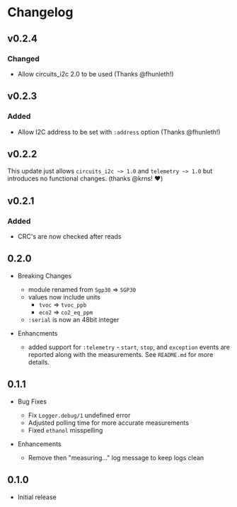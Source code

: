 # Changelog

## v0.2.4

### Changed

- Allow circuits_i2c 2.0 to be used (Thanks @fhunleth!)

## v0.2.3

### Added

- Allow I2C address to be set with `:address` option (Thanks @fhunleth!)

## v0.2.2

This update just allows `circuits_i2c ~> 1.0` and `telemetry ~> 1.0`
but introduces no functional changes. (thanks @krns! :heart:)

## v0.2.1

### Added

- CRC's are now checked after reads

## 0.2.0

* Breaking Changes
  * module renamed from `Sgp30` => `SGP30`
  * values now include units
    * `tvoc` => `tvoc_ppb`
    * `eco2` => `co2_eq_ppm`
  * `:serial` is now an 48bit integer

* Enhancments
  * added support for `:telemetry` - `start`, `stop`, and `exception`
    events are reported along with the measurements. See `README.md`
    for more details.

## 0.1.1

* Bug Fixes
  * Fix `Logger.debug/1` undefined error
  * Adjusted polling time for more accurate measurements
  * Fixed `ethanol` misspelling

* Enhancements
  * Remove then "measuring..." log message to keep logs clean

## 0.1.0

* Initial release
